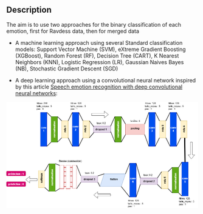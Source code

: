 Description 
----------

The aim is to use two approaches for the binary classification of each emotion, first for Ravdess data, then for merged data


* A machine learning approach using several Standard classification models:
  Support Vector Machine (SVM), eXtreme Gradient Boosting (XGBoost), Random Forest (RF), Decision Tree (CART), K Nearest Neighbors (KNN), Logistic Regression (LR), Gaussian Naives Bayes (NB), Stochastic Gradient Descent (SGD)
  
  
* A deep learning approach using a convolutional neural network inspired by this article [Speech emotion recognition with deep convolutional neural networks](https://www.sciencedirect.com/science/article/abs/pii/S1746809420300501):

![The Convolutional Neural Network](CNN.png)


```python

```
